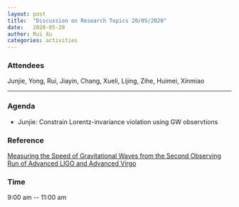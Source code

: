 ```yaml
---
layout: post
title:  "Discussion on Research Topics 20/05/2020"
date:   2020-05-20
author: Rui Xu
categories: activities
---
```



### Attendees


Junjie, Yong, Rui, Jiayin, Chang, Xueli, Lijing, Zihe, Huimei, Xinmiao

---

### Agenda

- Junjie: Constrain Lorentz-invariance violation using GW observtions 


### Reference

[Measuring the Speed of Gravitational Waves from the Second Observing Run of Advanced LIGO and Advanced Virgo](https://arxiv.org/abs/2005.03121)



### Time

9:00 am -- 11:00 am
